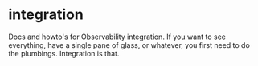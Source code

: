 # integration
Docs and howto's for Observability integration. If you want to see everything, have a single pane of glass, or whatever, you first need to do the plumbings. Integration is that.

